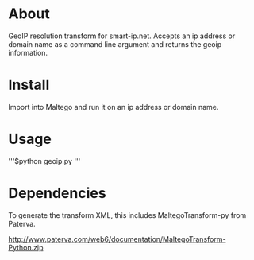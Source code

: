 # About 

GeoIP resolution transform for smart-ip.net. Accepts 
an ip address or domain name as a command line argument 
and returns the geoip information. 

# Install

Import into Maltego and run it on an ip address or domain
name.

# Usage

'''$python geoip.py <argument>'''

# Dependencies

To generate the transform XML, this includes MaltegoTransform-py
from Paterva.

http://www.paterva.com/web6/documentation/MaltegoTransform-Python.zip
